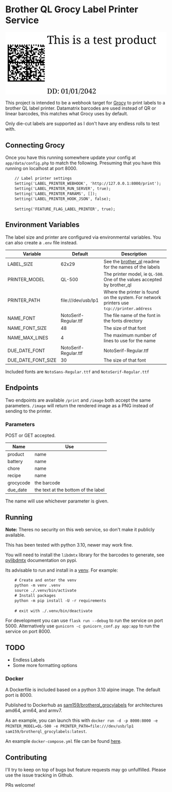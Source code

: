 # Brother QL Grocy Label Printer Service

![Example Label](example.png)

This project is intended to be a webhook target for [Grocy](https://github.com/grocy/grocy) to print labels to a brother QL label printer. Datamatrix barcodes are used instead of QR or linear barcodes, this matches what Grocy uses by default.

Only die-cut labels are supported as I don't have any endless rolls to test with.

## Connecting Grocy

Once you have this running somewhere update your config at `app/data/config.php` to match the following. Presuming that you have this running on localhost at port 8000.

```
    // Label printer settings
    Setting('LABEL_PRINTER_WEBHOOK', 'http://127.0.0.1:8000/print');
    Setting('LABEL_PRINTER_RUN_SERVER', true);
    Setting('LABEL_PRINTER_PARAMS', []);
    Setting('LABEL_PRINTER_HOOK_JSON', false);

    Setting('FEATURE_FLAG_LABEL_PRINTER', true);

```

## Environment Variables

The label size and printer are configured via environmental variables. You can also create a `.env` file instead.

| Variable | Default | Description |
| -------- | ------- | ----------- |
| LABEL_SIZE | 62x29 | See the [brother_ql](https://github.com/pklaus/brother_ql) readme for the names of the labels |
| PRINTER_MODEL | QL-500 | The printer model, ie `QL-500`. One of the values accepted by brother_ql |
| PRINTER_PATH | file:///dev/usb/lp1 | Where the printer is found on the system. For network printers use `tcp://printer.address` |
| NAME_FONT | NotoSerif-Regular.ttf | The file name of the font in the fonts directory |
| NAME_FONT_SIZE | 48 | The size of that font |
| NAME_MAX_LINES | 4 | The maximum number of lines to use for the name |
| DUE_DATE_FONT | NotoSerif-Regular.ttf | NotoSerif-Regular.ttf | The file name of the font in the fonts directory |
| DUE_DATE_FONT_SIZE | 30 | The size of that font |

Included fonts are `NotoSans-Regular.ttf` and `NotoSerif-Regular.ttf`

## Endpoints

Two endpoints are available `/print` and `/image` both accept the same parameters. `/image` will return the rendered image as a PNG instead of sending to the printer.

### Parameters

POST or GET accepted.

| Name      | Use                                 |
| --------- | ------------------------------------|
| product   | name                                |
| battery   | name                                |
| chore     | name                                |
| recipe    | name                                |
| grocycode | the barcode                         |
| due_date  | the text at the bottom of the label |

The name will use whichever parameter is given.

## Running

**Note:** Theres no security on this web service, so don't make it publicly available.

This has been tested with python 3.10, newer may work fine.

You will need to install the `libdmtx` library for the barcodes to generate, see [pylibdmtx](https://pypi.org/project/pylibdmtx/) documentation on pypi.

Its advisable to run and install in a [venv](https://docs.python.org/3/library/venv.html). For example:

```
    # Create and enter the venv
    python -m venv .venv
    source ./.venv/bin/activate
    # Install packages
    python -m pip install -U -r requirements

    # exit with ./.venv/bin/deactivate
```

For development you can use `flask run --debug` to run the service on port 5000. Alternatively use `gunicorn -c gunicorn_conf.py app:app` to run the service on port 8000.

## TODO

- Endless Labels
- Some more formatting options

### Docker

A Dockerfile is included based on a python 3.10 alpine image. The default port is 8000.

Published to Dockerhub as [sam159/brotherql_grocylabels](https://hub.docker.com/r/sam159/brotherql_grocylabels) for architectures amd64, arm64, and armv7.

As an example, you can launch this with `docker run -d -p 8000:8000 -e PRINTER_MODEL=QL-500 -e PRINTER_PATH=file:///dev/usb/lp1 sam159/brotherql_grocylabels:latest`.

An example `docker-compose.yml` file can be found [here](docker-compose.yml).

## Contributing

I'll try to keep on top of bugs but feature requests may go unfulfilled. Please use the issue tracking in Github.

PRs welcome!